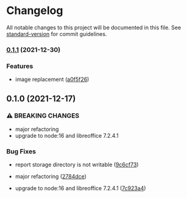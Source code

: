# Changelog

All notable changes to this project will be documented in this file. See [standard-version](https://github.com/conventional-changelog/standard-version) for commit guidelines.

### [0.1.1](https://github.com/dantio/carbone-docker/compare/0.1.0...0.1.1) (2021-12-30)


### Features

* image replacement ([a0f5f26](https://github.com/dantio/carbone-docker/commit/a0f5f26d0e553f9299d9c05f407ac29817336572))

## 0.1.0 (2021-12-17)


### ⚠ BREAKING CHANGES

* major refactoring
* upgrade to node:16 and libreoffice 7.2.4.1

### Bug Fixes

* report storage directory is not writable ([9c6cf73](https://github.com/dantio/carbone-docker/commit/9c6cf7370bd51bed0460e09a466a7f5eb3e3a4bd))


* major refactoring ([2784dce](https://github.com/dantio/carbone-docker/commit/2784dce62c1a4aa89bfbb3be77e6f5f69c9a1909))
* upgrade to node:16 and libreoffice 7.2.4.1 ([7c923a4](https://github.com/dantio/carbone-docker/commit/7c923a43a7e7cd265aa56a399df0b614e6d651e0))
